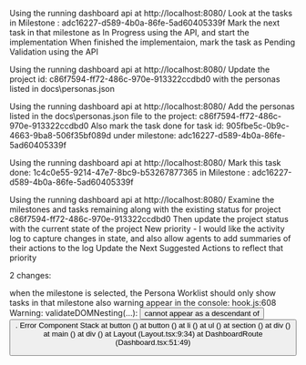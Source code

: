 Using the running dashboard api at http://localhost:8080/
Look at the tasks in Milestone : adc16227-d589-4b0a-86fe-5ad60405339f
Mark the next task in that milestone as In Progress using the API, and start the implementation
When finished the implementaion, mark the task as Pending Validation using the API

Using the running dashboard api at http://localhost:8080/
Update the project id: c86f7594-ff72-486c-970e-913322ccdbd0
with the personas listed in docs\personas.json

Using the running dashboard api at http://localhost:8080/
Add the personas listed in the docs\personas.json file to the project: c86f7594-ff72-486c-970e-913322ccdbd0
Also mark the task done for task id: 905fbe5c-0b9c-4663-9ba8-506f35bf089d  under milestone: adc16227-d589-4b0a-86fe-5ad60405339f

Using the running dashboard api at http://localhost:8080/
Mark this task done: 1c4c0e55-9214-47e7-8bc9-b53267877365
in Milestone : adc16227-d589-4b0a-86fe-5ad60405339f

Using the running dashboard api at http://localhost:8080/
Examine the milestones and tasks remaining along with the existing status for project c86f7594-ff72-486c-970e-913322ccdbd0
Then update the project status with the current state of the project
New priority - I would like the activity log to capture changes in state, and also allow agents to add summaries of their actions to the log
Update the Next Suggested Actions to reflect that priority



2 changes:

when the milestone is selected, the Persona Worklist should only show tasks in that milestone
also warning appear in the console:
hook.js:608 Warning: validateDOMNesting(...): <button> cannot appear as a descendant of <button>. Error Component Stack
at button (<anonymous>)
at button (<anonymous>)
at li (<anonymous>)
at ul (<anonymous>)
at section (<anonymous>)
at div (<anonymous>)
at main (<anonymous>)
at div (<anonymous>)
at Layout (Layout.tsx:9:34)
at DashboardRoute (Dashboard.tsx:51:49)